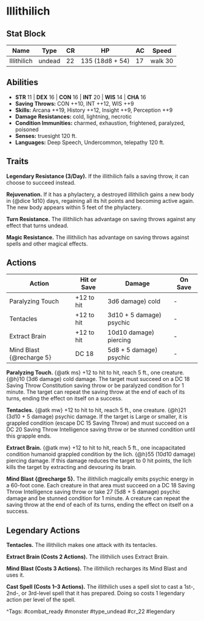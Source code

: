 # Illithilich

## Stat Block

| Name | Type | CR | HP | AC | Speed |
|------|------|----|----|----|-------|
| Illithilich | undead | 22 | 135 (18d8 + 54) | 17 | walk 30 |

## Abilities

- **STR** 11 | **DEX** 16 | **CON** 16 | **INT** 20 | **WIS** 14 | **CHA** 16
- **Saving Throws:** CON ++10, INT ++12, WIS ++9  
- **Skills:** Arcana ++19, History ++12, Insight ++9, Perception ++9  
- **Damage Resistances:** cold, lightning, necrotic  
- **Condition Immunities:** charmed, exhaustion, frightened, paralyzed, poisoned  
- **Senses:** truesight 120 ft.  
- **Languages:** Deep Speech, Undercommon, telepathy 120 ft.

## Traits

**Legendary Resistance (3/Day).** If the illithilich fails a saving throw, it can choose to succeed instead.

**Rejuvenation.** If it has a phylactery, a destroyed illithilich gains a new body in {@dice 1d10} days, regaining all its hit points and becoming active again. The new body appears within 5 feet of the phylactery.

**Turn Resistance.** The illithilich has advantage on saving throws against any effect that turns undead.

**Magic Resistance.** The illithilich has advantage on saving throws against spells and other magical effects.


## Actions

| Action | Hit or Save | Damage | On Save |
|--------|--------------|--------|----------|
| Paralyzing Touch | +12 to hit | 3d6 damage) cold | - |
| Tentacles | +12 to hit | 3d10 + 5 damage) psychic | - |
| Extract Brain | +12 to hit | 10d10 damage) piercing | - |
| Mind Blast {@recharge 5} | DC 18 | 5d8 + 5 damage) psychic | - |

**Paralyzing Touch.** {@atk ms} +12 to hit to hit, reach 5 ft., one creature. {@h}10 (3d6 damage) cold damage. The target must succeed on a DC 18 Saving Throw Constitution saving throw or be paralyzed condition for 1 minute. The target can repeat the saving throw at the end of each of its turns, ending the effect on itself on a success.

**Tentacles.** {@atk mw} +12 to hit to hit, reach 5 ft., one creature. {@h}21 (3d10 + 5 damage) psychic damage. If the target is Large or smaller, it is grappled condition (escape DC 15 Saving Throw) and must succeed on a DC 20 Saving Throw Intelligence saving throw or be stunned condition until this grapple ends.

**Extract Brain.** {@atk mw} +12 to hit to hit, reach 5 ft., one incapacitated condition humanoid grappled condition by the lich. {@h}55 (10d10 damage) piercing damage. If this damage reduces the target to 0 hit points, the lich kills the target by extracting and devouring its brain.

**Mind Blast {@recharge 5}.** The illithilich magically emits psychic energy in a 60-foot cone. Each creature in that area must succeed on a DC 18 Saving Throw Intelligence saving throw or take 27 (5d8 + 5 damage) psychic damage and be stunned condition for 1 minute. A creature can repeat the saving throw at the end of each of its turns, ending the effect on itself on a success.

## Legendary Actions

**Tentacles.** The illithilich makes one attack with its tentacles.

**Extract Brain (Costs 2 Actions).** The illithilich uses Extract Brain.

**Mind Blast (Costs 3 Actions).** The illithilich recharges its Mind Blast and uses it.

**Cast Spell (Costs 1–3 Actions).** The illithilich uses a spell slot to cast a 1st-, 2nd-, or 3rd-level spell that it has prepared. Doing so costs 1 legendary action per level of the spell.



^Tags: #combat_ready #monster #type_undead #cr_22 #legendary